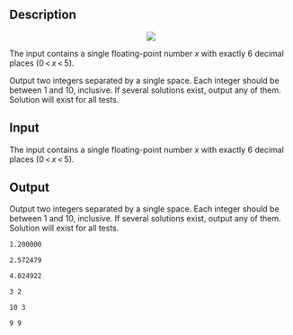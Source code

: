 ## Description

<div><center> <img class="tex-graphics" src="file://LZpXfInB.png" style="max-width: 100.0%;max-height: 100.0%;"> </center></div><div class="input-specification"><p>The input contains a single floating-point number <span class="tex-span"><i>x</i></span> with exactly 6 decimal places (<span class="tex-span">0 &lt; <i>x</i> &lt; 5</span>).</p></div><div class="output-specification"><p>Output two integers separated by a single space. Each integer should be between 1 and 10, inclusive. If several solutions exist, output any of them. Solution will exist for all tests.</p></div>

## Input

<p>The input contains a single floating-point number <span class="tex-span"><i>x</i></span> with exactly 6 decimal places (<span class="tex-span">0 &lt; <i>x</i> &lt; 5</span>).</p>

## Output

<p>Output two integers separated by a single space. Each integer should be between 1 and 10, inclusive. If several solutions exist, output any of them. Solution will exist for all tests.</p>





```input1
1.200000

```




```input2
2.572479

```




```input3
4.024922

```




```output1
3 2

```




```output2
10 3

```




```output3
9 9

```


